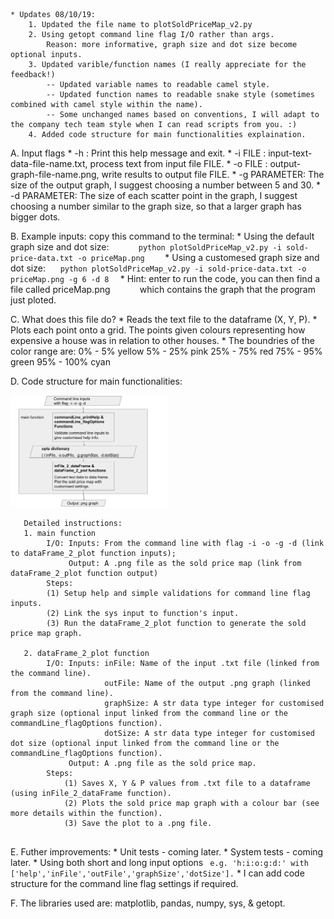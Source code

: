 ```
* Updates 08/10/19:
    1. Updated the file name to plotSoldPriceMap_v2.py
    2. Using getopt command line flag I/O rather than args.
        Reason: more informative, graph size and dot size become optional inputs. 
    3. Updated varible/function names (I really appreciate for the feedback!)
        -- Updated variable names to readable camel style. 
        -- Updated function names to readable snake style (sometimes combined with camel style within the name).   
        -- Some unchanged names based on conventions, I will adapt to the company tech team style when I can read scripts from you. :)
    4. Added code structure for main functionalities explaination.
```
A. Input flags
    * -h : Print this help message and exit.
    * -i FILE : input-text-data-file-name.txt, process text from input file FILE.
    * -o FILE : output-graph-file-name.png, write results to output file FILE.
    * -g PARAMETER: The size of the output graph, 
                    I suggest choosing a number between 5 and 30.
    * -d PARAMETER: The size of each scatter point in the graph, 
                    I suggest choosing a number similar to the graph size,
                    so that a larger graph has bigger dots.
                    
                    
B. Example inputs: copy this command to the terminal: 
    *   Using the default graph size and dot size:           
    ```
        python plotSoldPriceMap_v2.py -i sold-price-data.txt -o priceMap.png    
    ```
    *   Using a customesed graph size and dot size:      
    ```
        python plotSoldPriceMap_v2.py -i sold-price-data.txt -o priceMap.png -g 6 -d 8  
    ```
    *   Hint: enter to run the code, you can then find a file called priceMap.png            
        which contains the graph that the program just ploted. 
        
C. What does this file do?
    *  Reads the text file to the dataframe (X, Y, P).
    *  Plots each point onto a grid. 
        The points given colours representing how expensive 
        a house was in relation to other houses. 
    *  The boundries of the color range are: 
        0% - 5%     yellow
        5% - 25%    pink
        25% - 75%   red
        75% - 95%   green
        95% - 100%  cyan
    
    
D. Code structure for main functionalities:

<img src='code_structure_spm.png' height="50%" width="50%">

```
   Detailed instructions:
   1. main function 
        I/O: Inputs: From the command line with flag -i -o -g -d (link to dataFrame_2_plot function inputs);
             Output: A .png file as the sold price map (link from dataFrame_2_plot function output)
        Steps:
        (1) Setup help and simple validations for command line flag inputs.
        (2) Link the sys input to function's input.
        (3) Run the dataFrame_2_plot function to generate the sold price map graph.
        
   2. dataFrame_2_plot function
        I/O: Inputs: inFile: Name of the input .txt file (linked from the command line).
                     outFile: Name of the output .png graph (linked from the command line).                       
                     graphSize: A str data type integer for customised graph size (optional input linked from the command line or the commandLine_flagOptions function).  
                     dotSize: A str data type integer for customised dot size (optional input linked from the command line or the commandLine_flagOptions function).
             Output: A .png file as the sold price map.
        Steps:
            (1) Saves X, Y & P values from .txt file to a dataframe (using inFile_2_dataFrame function).
            (2) Plots the sold price map graph with a colour bar (see more details within the function).
            (3) Save the plot to a .png file.
            
```
E. Futher improvements:
    *  Unit tests - coming later.
    *  System tests - coming later.
    *  Using both short and long input options 
    ``` 
        e.g. 'h:i:o:g:d:' with ['help','inFile','outFile','graphSize','dotSize'].
    ```
    *  I can add code structure for the command line flag settings if required.

F. The libraries used are: matplotlib, pandas, numpy, sys, & getopt.
